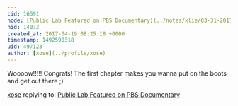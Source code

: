 ```yaml
---
cid: 16591
node: [Public Lab Featured on PBS Documentary](../notes/klie/03-31-2017/public-lab-featured-on-pbs-documentary)
nid: 14073
created_at: 2017-04-19 08:25:18 +0000
timestamp: 1492590318
uid: 497123
author: [xose](../profile/xose)
---
```


Woooow!!!!! Congrats! The first chapter makes you wanna put on the boots and get out there ;)

[xose](../profile/xose) replying to: [Public Lab Featured on PBS Documentary](../notes/klie/03-31-2017/public-lab-featured-on-pbs-documentary)

